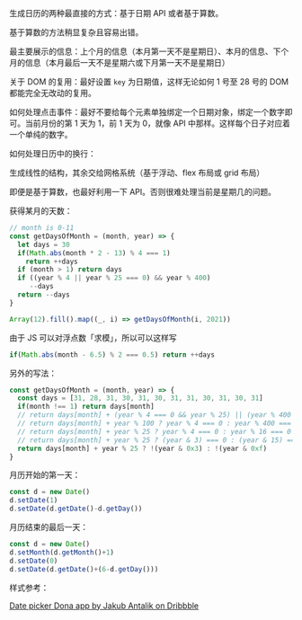 生成日历的两种最直接的方式：基于日期 API 或者基于算数。

基于算数的方法稍显复杂且容易出错。

最主要展示的信息：上个月的信息（本月第一天不是星期日）、本月的信息、下个月的信息（本月最后一天不是星期六或下月第一天不是星期日）

关于 DOM 的复用：最好设置 `key` 为日期值，这样无论如何 1 号至 28 号的 DOM 都能完全无改动的复用。

如何处理点击事件：最好不要给每个元素单独绑定一个日期对象，绑定一个数字即可。当前月份的第 1 天为 1，前 1 天为 0，就像 API 中那样。这样每个日子对应着一个单纯的数字。

如何处理日历中的换行：

生成线性的结构，其余交给网格系统（基于浮动、flex 布局或 grid 布局）

即便是基于算数，也最好利用一下 API。否则很难处理当前是星期几的问题。

获得某月的天数：

```js
// month is 0-11
const getDaysOfMonth = (month, year) => {
  let days = 30
  if(Math.abs(month * 2 - 13) % 4 === 1)
    return ++days
  if (month > 1) return days
  if ((year % 4 || year % 25 === 0) && year % 400)
     --days
  return --days
}

Array(12).fill().map((_, i) => getDaysOfMonth(i, 2021))
```

由于 JS 可以对浮点数「求模」，所以可以这样写

```js
if(Math.abs(month - 6.5) % 2 === 0.5) return ++days
```

另外的写法：

```js
const getDaysOfMonth = (month, year) => {
  const days = [31, 28, 31, 30, 31, 30, 31, 31, 30, 31, 30, 31]
  if(month !== 1) return days[month]
  // return days[month] + (year % 4 === 0 && year % 25) || (year % 400 === 0)
  // return days[month] + year % 100 ? year % 4 === 0 : year % 400 === 0
  // return days[month] + year % 25 ? year % 4 === 0 : year % 16 === 0
  // return days[month] + year % 25 ? (year & 3) === 0 : (year & 15) === 0
  return days[month] + year % 25 ? !(year & 0x3) : !(year & 0xf)
}
```

月历开始的第一天：

```js
const d = new Date()
d.setDate(1)
d.setDate(d.getDate()-d.getDay())
```

月历结束的最后一天：

```js
const d = new Date()
d.setMonth(d.getMonth()+1)
d.setDate(0)
d.setDate(d.getDate()+(6-d.getDay()))
```

样式参考：

[Date picker Dona app by Jakub Antalik on Dribbble](https://dribbble.com/shots/14648967-Date-picker-Dona-app)
